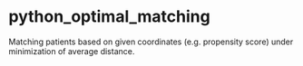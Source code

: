 # python_optimal_matching
Matching patients based on given coordinates (e.g. propensity score) under minimization of average distance.

